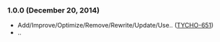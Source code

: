 ### 1.0.0 (December 20, 2014)

- Add/Improve/Optimize/Remove/Rewrite/Update/Use.. ([TYCHO-651](https://butr.avast.com/browse/TYCHO-651))
- ..
